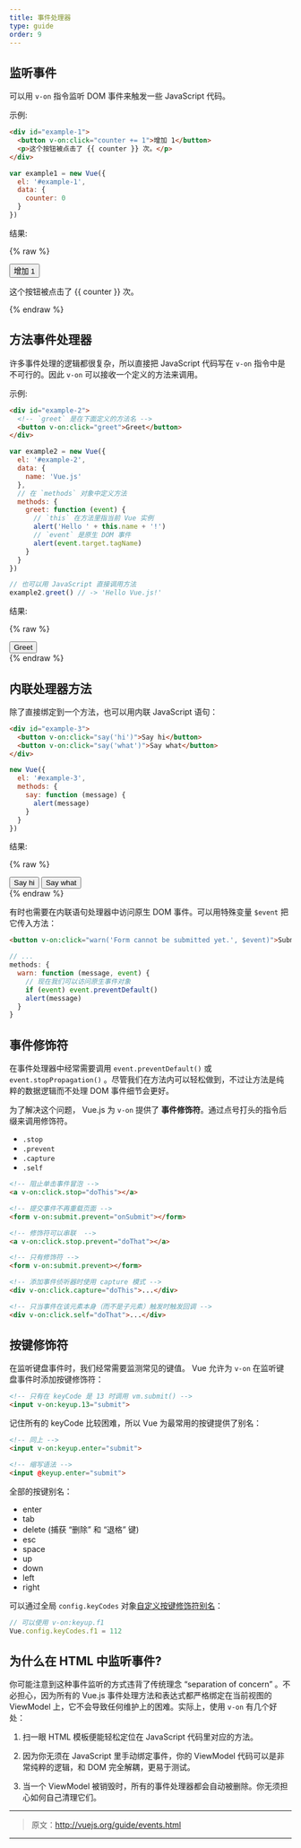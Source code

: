 ```yaml
---
title: 事件处理器
type: guide
order: 9
---
```


## 监听事件

可以用 `v-on` 指令监听 DOM 事件来触发一些 JavaScript 代码。

示例:

``` html
<div id="example-1">
  <button v-on:click="counter += 1">增加 1</button>
  <p>这个按钮被点击了 {{ counter }} 次。</p>
</div>
```
``` js
var example1 = new Vue({
  el: '#example-1',
  data: {
    counter: 0
  }
})
```

结果:

{% raw %}
<div id="example-1" class="demo">
  <button v-on:click="counter += 1">增加 1</button>
  <p>这个按钮被点击了 {{ counter }} 次。</p>
</div>
<script>
var example1 = new Vue({
  el: '#example-1',
  data: {
    counter: 0
  }
})
</script>
{% endraw %}

## 方法事件处理器

许多事件处理的逻辑都很复杂，所以直接把 JavaScript 代码写在 `v-on` 指令中是不可行的。因此 `v-on` 可以接收一个定义的方法来调用。

示例:

``` html
<div id="example-2">
  <!-- `greet` 是在下面定义的方法名 -->
  <button v-on:click="greet">Greet</button>
</div>
```

``` js
var example2 = new Vue({
  el: '#example-2',
  data: {
    name: 'Vue.js'
  },
  // 在 `methods` 对象中定义方法
  methods: {
    greet: function (event) {
      // `this` 在方法里指当前 Vue 实例
      alert('Hello ' + this.name + '!')
      // `event` 是原生 DOM 事件
      alert(event.target.tagName)
    }
  }
})

// 也可以用 JavaScript 直接调用方法
example2.greet() // -> 'Hello Vue.js!'
```

结果:

{% raw %}
<div id="example-2" class="demo">
  <button v-on:click="greet">Greet</button>
</div>
<script>
var example2 = new Vue({
  el: '#example-2',
  data: {
    name: 'Vue.js'
  },
  methods: {
    greet: function (event) {
      alert('Hello ' + this.name + '!')
      alert(event.target.tagName)
    }
  }
})
</script>
{% endraw %}

## 内联处理器方法

除了直接绑定到一个方法，也可以用内联 JavaScript 语句：

``` html
<div id="example-3">
  <button v-on:click="say('hi')">Say hi</button>
  <button v-on:click="say('what')">Say what</button>
</div>
```
``` js
new Vue({
  el: '#example-3',
  methods: {
    say: function (message) {
      alert(message)
    }
  }
})
```

结果:

{% raw %}
<div id="example-3" class="demo">
  <button v-on:click="say('hi')">Say hi</button>
  <button v-on:click="say('what')">Say what</button>
</div>
<script>
new Vue({
  el: '#example-3',
  methods: {
    say: function (message) {
      alert(message)
    }
  }
})
</script>
{% endraw %}


有时也需要在内联语句处理器中访问原生 DOM 事件。可以用特殊变量 `$event` 把它传入方法：

``` html
<button v-on:click="warn('Form cannot be submitted yet.', $event)">Submit</button>
```

``` js
// ...
methods: {
  warn: function (message, event) {
    // 现在我们可以访问原生事件对象
    if (event) event.preventDefault()
    alert(message)
  }
}
```

## 事件修饰符

在事件处理器中经常需要调用 `event.preventDefault()` 或 `event.stopPropagation()` 。尽管我们在方法内可以轻松做到，不过让方法是纯粹的数据逻辑而不处理 DOM 事件细节会更好。

为了解决这个问题， Vue.js 为 `v-on` 提供了 **事件修饰符**。通过点号打头的指令后缀来调用修饰符。

- `.stop`
- `.prevent`
- `.capture`
- `.self`

``` html
<!-- 阻止单击事件冒泡 -->
<a v-on:click.stop="doThis"></a>

<!-- 提交事件不再重载页面 -->
<form v-on:submit.prevent="onSubmit"></form>

<!-- 修饰符可以串联  -->
<a v-on:click.stop.prevent="doThat"></a>

<!-- 只有修饰符 -->
<form v-on:submit.prevent></form>

<!-- 添加事件侦听器时使用 capture 模式 -->
<div v-on:click.capture="doThis">...</div>

<!-- 只当事件在该元素本身（而不是子元素）触发时触发回调 -->
<div v-on:click.self="doThat">...</div>
```

## 按键修饰符

在监听键盘事件时，我们经常需要监测常见的键值。 Vue 允许为 `v-on` 在监听键盘事件时添加按键修饰符：

``` html
<!-- 只有在 keyCode 是 13 时调用 vm.submit() -->
<input v-on:keyup.13="submit">
```

记住所有的 keyCode 比较困难，所以 Vue 为最常用的按键提供了别名：

``` html
<!-- 同上 -->
<input v-on:keyup.enter="submit">

<!-- 缩写语法 -->
<input @keyup.enter="submit">
```

全部的按键别名：

- enter
- tab
- delete (捕获 “删除” 和 “退格” 键)
- esc
- space
- up
- down
- left
- right

可以通过全局 `config.keyCodes` 对象[自定义按键修饰符别名](/api/#keyCodes)：

``` js
// 可以使用 v-on:keyup.f1
Vue.config.keyCodes.f1 = 112
```

## 为什么在 HTML 中监听事件?

你可能注意到这种事件监听的方式违背了传统理念 “separation of concern” 。不必担心，因为所有的 Vue.js 事件处理方法和表达式都严格绑定在当前视图的 ViewModel 上，它不会导致任何维护上的困难。实际上，使用 `v-on` 有几个好处：

1. 扫一眼 HTML 模板便能轻松定位在 JavaScript 代码里对应的方法。

2. 因为你无须在 JavaScript 里手动绑定事件，你的 ViewModel 代码可以是非常纯粹的逻辑，和 DOM 完全解耦，更易于测试。

3. 当一个 ViewModel 被销毁时，所有的事件处理器都会自动被删除。你无须担心如何自己清理它们。

***

> 原文：http://vuejs.org/guide/events.html

***



